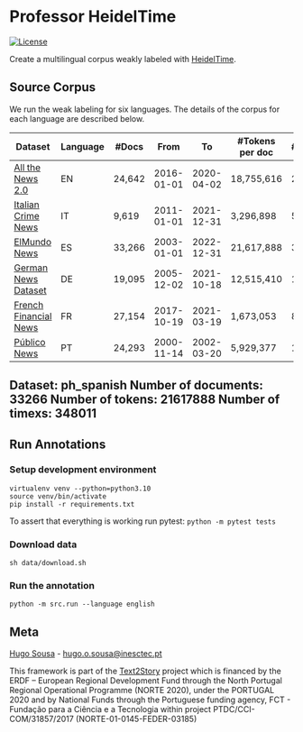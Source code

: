 # Professor HeidelTime

[![License](https://img.shields.io/badge/license-MIT-brightgreen)](LICENSE)

Create a multilingual corpus weakly labeled with [HeidelTime](https://github.com/HeidelTime/heideltime).

## Source Corpus

We run the weak labeling for six languages. The details of the corpus for each language are described below.

| Dataset                 | Language | #Docs     | From       | To          | #Tokens per doc | #Annotations | 
|-------------------------|----------|-----------|------------|-------------|-----------------|--------------|
| [All the News 2.0]      | EN       | 24,642    | 2016-01-01 | 2020-04-02  | 18,755,616      | 254,803      |
| [Italian Crime News]    | IT       |  9,619    | 2011-01-01 | 2021-12-31  |  3,296,898      |  58,823      |
| [ElMundo News]          | ES       | 33,266    | 2003-01-01 | 2022-12-31  | 21,617,888      | 348,011      |
| [German News Dataset]   | DE       | 19,095    | 2005-12-02 | 2021-10-18  | 12,515,410      | 194,043      |
| [French Financial News] | FR       | 27,154    | 2017-10-19 | 2021-03-19  |  1,673,053      |  83,431      |
| [Público News]          | PT       | 24,293    | 2000-11-14 | 2002-03-20  |  5,929,377      | 111,810      |

Dataset: ph_spanish
Number of documents: 33266
Number of tokens: 21617888
Number of timexs: 348011
---------------------------

[All the News 2.0]: https://components.one/datasets/all-the-news-2-news-articles-dataset/

[Italian Crime News]: https://github.com/federicarollo/Italian-Crime-News

[ElMundo News]: https://github.com/hmosousa/elmundo_scraper

[German News Dataset]: https://www.kaggle.com/datasets/pqbsbk/german-news-dataset

[French Financial News]: https://www.kaggle.com/datasets/arcticgiant/french-financial-news

[Público News]: https://drive.inesctec.pt/s/N4ETjmF4k2MNkEs/download/publico_news.zip

## Run Annotations

### Setup development environment

```shell
virtualenv venv --python=python3.10
source venv/bin/activate
pip install -r requirements.txt
```

To assert that everything is working run pytest: `python -m pytest tests`

### Download data

```shell
sh data/download.sh
```

### Run the annotation

```shell
python -m src.run --language english
```

## Meta

[Hugo Sousa](https://hugosousa.net) - hugo.o.sousa@inesctec.pt

This framework is part of the [Text2Story](https://text2story.inesctec.pt) project which is financed by the ERDF – European Regional Development Fund through the North Portugal Regional Operational Programme (NORTE 2020), under the PORTUGAL 2020 and by National Funds through the Portuguese funding agency, FCT - Fundação para a Ciência e a Tecnologia within project PTDC/CCI-COM/31857/2017 (NORTE-01-0145-FEDER-03185)
